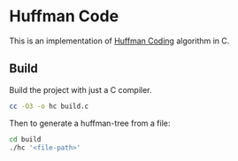 # Huffman Code
This is an implementation of [Huffman Coding](https://en.wikipedia.org/wiki/Huffman_coding)
algorithm in C.

## Build
Build the project with just a C compiler.
```bash
cc -O3 -o hc build.c
```
Then to generate a huffman-tree from a file:
```bash
cd build
./hc '<file-path>'
```
